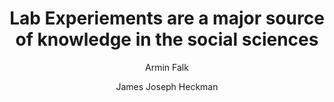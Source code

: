 ---
layout: leaf-node
title: "Lab Experiements are a major source of knowledge in the social sciences"
title-url: "https://www.econstor.eu/bitstream/10419/30553/1/617263477.pdf"
author: [ "Armin Falk", "James Joseph Heckman" ]
groups: [ "research-principles-and-methodologies" ]
categories: [ "controlled-experiments" ]
topics: [ "scholarly-readings" ]
summary: >
  Laboratory experiments are a widely used methodology for advancing causal knowledge in the physical and life sciences. With the exception of psychology, the adoption of laboratory experiments has been much slower in the social sciences, although during the last two decades, the use of lab experiments has accelerated. Nonetheless, there remains considerable resistance among social scientists who argue that lab experiments lack ‘realism’ and ‘generalizability’. In this article we discuss the advantages and limitations of laboratory social science experiments by comparing them to research based on non-experimental data and to field experiments. We argue that many recent objections against lab experiments are misguided and that even more lab experiments should be conducted. 
cite: >
  Falk, A., & Heckman, J. J. (2009). Lab experiments are a major source of knowledge in the social sciences. science, 326(5952), 535-538.
pub-date: 2009-10-23
added_date: 2017-04-29
resource-type: pdf-document
---